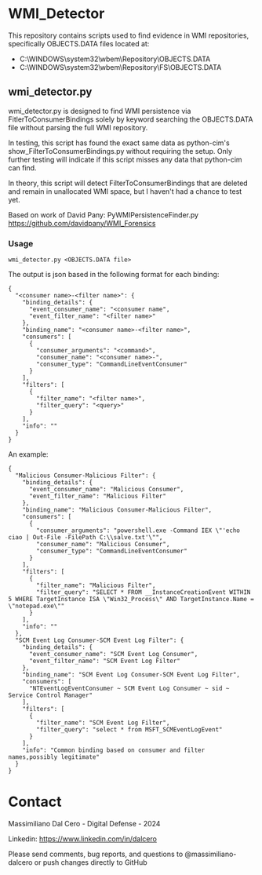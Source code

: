 # WMI_Detector
This repository contains scripts used to find evidence in WMI repositories, specifically OBJECTS.DATA files located at:

- C:\WINDOWS\system32\wbem\Repository\OBJECTS.DATA
- C:\WINDOWS\system32\wbem\Repository\FS\OBJECTS.DATA

## wmi_detector.py
wmi_detector.py is designed to find WMI persistence via FitlerToConsumerBindings
solely by keyword searching the OBJECTS.DATA file without parsing the full WMI repository.

In testing, this script has found the exact same data as python-cim's
show_FilterToConsumerBindings.py without requiring the setup. Only further testing will
indicate if this script misses any data that python-cim can find.

In theory, this script will detect FilterToConsumerBindings that are deleted and remain
in unallocated WMI space, but I haven't had a chance to test yet.

Based on work of David Pany: PyWMIPersistenceFinder.py 
https://github.com/davidpany/WMI_Forensics

### Usage
```wmi_detector.py <OBJECTS.DATA file>```

The output is json based in the following format for each binding:
```
{
  "<consumer name>-<filter name>": {
    "binding_details": {
      "event_consumer_name": "<consumer name",
      "event_filter_name": "<filter name>"
    },
    "binding_name": "<consumer name>-<filter name>",
    "consumers": [
      {
        "consumer_arguments": "<command>",
        "consumer_name": "<consumer name>-",
        "consumer_type": "CommandLineEventConsumer"
      }
    ],
    "filters": [
      {
        "filter_name": "<filter name>",
        "filter_query": "<query>"
      }
    ],
    "info": ""
  }
}
```
An example:
```
{
  "Malicious Consumer-Malicious Filter": {
    "binding_details": {
      "event_consumer_name": "Malicious Consumer",
      "event_filter_name": "Malicious Filter"
    },
    "binding_name": "Malicious Consumer-Malicious Filter",
    "consumers": [
      {
        "consumer_arguments": "powershell.exe -Command IEX \"'echo ciao | Out-File -FilePath C:\\salve.txt'\"",
        "consumer_name": "Malicious Consumer",
        "consumer_type": "CommandLineEventConsumer"
      }
    ],
    "filters": [
      {
        "filter_name": "Malicious Filter",
        "filter_query": "SELECT * FROM __InstanceCreationEvent WITHIN 5 WHERE TargetInstance ISA \"Win32_Process\" AND TargetInstance.Name = \"notepad.exe\""
      }
    ],
    "info": ""
  },
  "SCM Event Log Consumer-SCM Event Log Filter": {
    "binding_details": {
      "event_consumer_name": "SCM Event Log Consumer",
      "event_filter_name": "SCM Event Log Filter"
    },
    "binding_name": "SCM Event Log Consumer-SCM Event Log Filter",
    "consumers": [
      "NTEventLogEventConsumer ~ SCM Event Log Consumer ~ sid ~ Service Control Manager"
    ],
    "filters": [
      {
        "filter_name": "SCM Event Log Filter",
        "filter_query": "select * from MSFT_SCMEventLogEvent"
      }
    ],
    "info": "Common binding based on consumer and filter names,possibly legitimate"
  }
}
```

# Contact
Massimiliano Dal Cero - Digital Defense - 2024

Linkedin: https://www.linkedin.com/in/dalcero

Please send  comments, bug reports, and questions to @massimiliano-dalcero or push changes directly to GitHub


